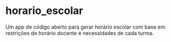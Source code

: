 # horario_escolar
Um app de código aberto para gerar horário escolar com base em restrições de horário docente e necessidades de cada turma.
